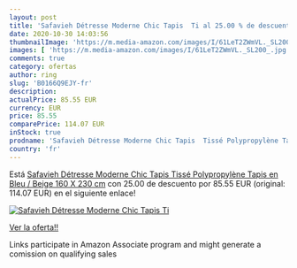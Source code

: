 ```yaml
---
layout: post
title: 'Safavieh Détresse Moderne Chic Tapis  Ti al 25.00 % de descuento'
date: 2020-10-30 14:03:56
thumbnailImage: 'https://m.media-amazon.com/images/I/61LeT2ZWmVL._SL200_.jpg'
images: [ 'https://m.media-amazon.com/images/I/61LeT2ZWmVL._SL200_.jpg' ]
comments: true
category: ofertas
author: ring
slug: 'B0166Q9EJY-fr'
description:
actualPrice: 85.55 EUR
currency: EUR
price: 85.55
comparePrice: 114.07 EUR
inStock: true
prodname: 'Safavieh Détresse Moderne Chic Tapis  Tissé Polypropylène Tapis en Bleu / Beige  160 X 230 cm'
country: 'fr'
---
```


Está [Safavieh Détresse Moderne Chic Tapis  Tissé Polypropylène Tapis en Bleu / Beige  160 X 230 cm](https://www.amazon.fr/dp/B0166Q9EJY/?tag=tolees0d-21) con 25.00 de descuento por 85.55 EUR (original: 114.07 EUR) en el siguiente enlace!

[![Safavieh Détresse Moderne Chic Tapis  Ti](https://m.media-amazon.com/images/I/61LeT2ZWmVL._SL200_.jpg)](https://www.amazon.fr/dp/B0166Q9EJY/?tag=tolees0d-21)

[Ver la oferta!!](https://www.amazon.fr/dp/B0166Q9EJY/?tag=tolees0d-21)

Links participate in Amazon Associate program and might generate a comission on qualifying sales



